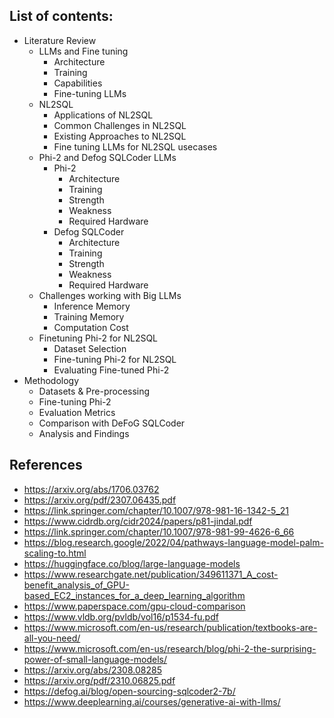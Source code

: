 ## List of contents:

- Literature Review
  - LLMs and Fine tuning
    - Architecture
    - Training
    - Capabilities
    - Fine-tuning LLMs
  - NL2SQL
    - Applications of NL2SQL
    - Common Challenges in NL2SQL
    - Existing Approaches to NL2SQL
    -  Fine tuning LLMs for NL2SQL usecases
  - Phi-2 and Defog SQLCoder LLMs
    - Phi-2
      - Architecture
      - Training
      - Strength
      - Weakness
      - Required Hardware
    - Defog SQLCoder
      - Architecture
      - Training
      - Strength
      - Weakness
      - Required Hardware
  - Challenges working with Big LLMs
    - Inference Memory
    - Training Memory
    - Computation Cost
  - Finetuning Phi-2 for NL2SQL
    - Dataset Selection
    - Fine-tuning Phi-2 for NL2SQL
    - Evaluating Fine-tuned Phi-2
- Methodology
  - Datasets & Pre-processing
  - Fine-tuning Phi-2
  - Evaluation Metrics
  - Comparison with DeFoG SQLCoder
  - Analysis and Findings

## References
- https://arxiv.org/abs/1706.03762
- https://arxiv.org/pdf/2307.06435.pdf
- https://link.springer.com/chapter/10.1007/978-981-16-1342-5_21
- https://www.cidrdb.org/cidr2024/papers/p81-jindal.pdf
- https://link.springer.com/chapter/10.1007/978-981-99-4626-6_66
- https://blog.research.google/2022/04/pathways-language-model-palm-scaling-to.html
- https://huggingface.co/blog/large-language-models
- https://www.researchgate.net/publication/349611371_A_cost-benefit_analysis_of_GPU-based_EC2_instances_for_a_deep_learning_algorithm
- https://www.paperspace.com/gpu-cloud-comparison
- https://www.vldb.org/pvldb/vol16/p1534-fu.pdf
- https://www.microsoft.com/en-us/research/publication/textbooks-are-all-you-need/
- https://www.microsoft.com/en-us/research/blog/phi-2-the-surprising-power-of-small-language-models/
- https://arxiv.org/abs/2308.08285
- https://arxiv.org/pdf/2310.06825.pdf
- https://defog.ai/blog/open-sourcing-sqlcoder2-7b/
- https://www.deeplearning.ai/courses/generative-ai-with-llms/
